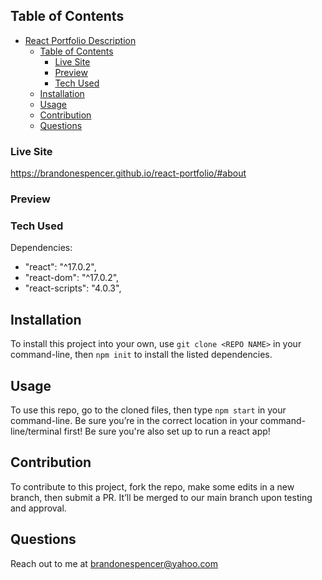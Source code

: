 

## Table of Contents
- [React Portfolio Description](#react-portfolio-description)
  - [Table of Contents](#table-of-contents)
    - [Live Site](#live-site)
    - [Preview](#preview)
    - [Tech Used](#tech-used)
  - [Installation](#installation)
  - [Usage](#usage)
  - [Contribution](#contribution)
  - [Questions](#questions)

### Live Site
https://brandonespencer.github.io/react-portfolio/#about


### Preview 




### Tech Used

Dependencies: 
- "react": "^17.0.2",
- "react-dom": "^17.0.2",
- "react-scripts": "4.0.3",

## Installation 

To install this project into your own, use `git clone <REPO NAME>` in your command-line, then `npm init` to install the listed dependencies.

## Usage 

To use this repo, go to the cloned files, then type `npm start` in your command-line. Be sure you’re in the correct location in your command-line/terminal first! Be sure you're also set up to run a react app!

## Contribution

To contribute to this project, fork the repo, make some edits in a new branch, then submit a PR. It’ll be merged to our main branch upon testing and approval.

## Questions
Reach out to me at brandonespencer@yahoo.com

